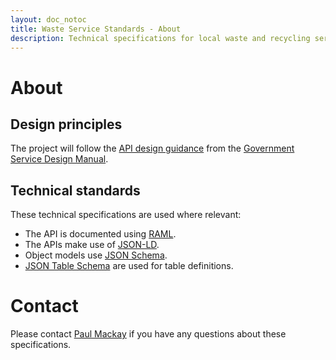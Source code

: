 ```yaml
---
layout: doc_notoc
title: Waste Service Standards - About
description: Technical specifications for local waste and recycling services
---
```


# About

## Design principles

The project will follow the [API design guidance](https://www.gov.uk/service-manual/making-software/apis.html) from the [Government Service Design Manual](https://www.gov.uk/service-manual).

## Technical standards

These technical specifications are used where relevant:

* The API is documented using [RAML](http://raml.org/).
* The APIs make use of [JSON-LD](http://json-ld.org/).
* Object models use [JSON Schema](http://json-schema.org/).
* [JSON Table Schema](http://dataprotocols.org/json-table-schema/) are used for table definitions.


# Contact

Please contact [Paul Mackay](mailto:paul@folklabs.com) if you have any questions about these specifications.
